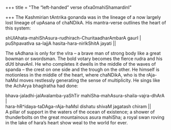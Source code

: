 +++
title = "The “left-handed” verse ofxa0mahiShamardinI"

+++
The Kashmirian tAntrika gonanda was in the lineage of a now largely lost
lineage of upAsana of chaNDikA. His mantra-verse outlines the heart of
this system:

shUlAhata-mahiShAsura-rudhirach-ChuritaadharAmbarA gaurI |  
puShpavatIva sa-lajjA hasita-hara-nirIkShitA jayati ||

The sAdhana is only for the vIra – a brave man of strong body like a
great bowman or swordsman. The bold votary becomes the fierce rudra and
his dUtI bhavAnI. He who completes it dwells in the middle of the waves
of spanda – the crest on one side and the trough on the other. He
himself is motionless in the middle of the heart, where chaNDikA, who is
the rAja-haMsI moves restlessly generating the sense of multiplicity. He
sings like the AchArya bhagIratha had done:

bhava-jaladhi-jalAvalamba-yaShTir mahiSha-mahAsura-shaila-vajra-dhArA
|  
hara-hR^idaya-taDAga-rAja-haMsI dishatu shivaM jagatash chiram ||  
A pillar of support in the waters of the ocean of existence; a shower of
thunderbolts on the great mountainous asura mahiSha; a royal swan roving
in the lake of hara’s heart show weal to the world for ever.
